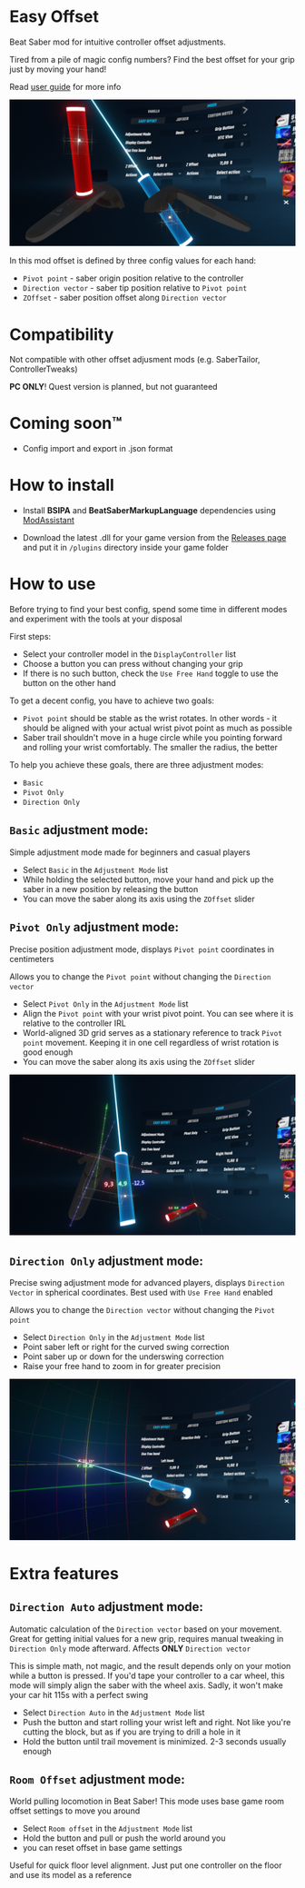 # Easy Offset

Beat Saber mod for intuitive controller offset adjustments. 

Tired from a pile of magic config numbers? Find the best offset for your grip just by moving your hand!

Read [user guide](https://github.com/Reezonate/EasyOffset#how-to-use) for more info 

![About image](media/About.png)

In this mod offset is defined by three config values for each hand:

- `Pivot point` - saber origin position relative to the controller
- `Direction vector` - saber tip position relative to `Pivot point`
- `ZOffset` - saber position offset along `Direction vector`

# Compatibility

Not compatible with other offset adjusment mods (e.g. SaberTailor, ControllerTweaks)

**PC ONLY**! Quest version is planned, but not guaranteed

# Coming soon™
- Config import and export in .json format

# How to install
- Install **BSIPA** and **BeatSaberMarkupLanguage** dependencies using
 [ModAssistant](https://github.com/Assistant/ModAssistant)
  
- Download the latest .dll for your game version from the 
[Releases page](https://github.com/Reezonate/EasyOffset/releases)
and put it in `/plugins` directory inside your game folder

# How to use
Before trying to find your best config, spend some time in different modes and experiment with the tools at your disposal

First steps:
- Select your controller model in the `DisplayController` list
- Choose a button you can press without changing your grip
- If there is no such button, check the `Use Free Hand` toggle to use the button on the other hand

To get a decent config, you have to achieve two goals:
- `Pivot point` should be stable as the wrist rotates. In other words - it should be aligned with your actual wrist pivot point as much as possible
- Saber trail shouldn't move in a huge circle while you pointing forward and rolling your wrist comfortably. The smaller the radius, the better

To help you achieve these goals, there are three adjustment modes:
- `Basic`
- `Pivot Only`
- `Direction Only`

## `Basic` adjustment mode:
Simple adjustment mode made for beginners and casual players
- Select `Basic` in the `Adjustment Mode` list
- While holding the selected button, move your hand and pick up the saber in a new position by releasing the button
- You can move the saber along its axis using the `ZOffset` slider

## `Pivot Only` adjustment mode:
Precise position adjustment mode, displays `Pivot point` coordinates in centimeters

Allows you to change the `Pivot point` without changing the `Direction vector`

 - Select `Pivot Only` in the `Adjustment Mode` list
 - Align the `Pivot point` with your wrist pivot point. You can see where it is relative to the controller IRL
 - World-aligned 3D grid serves as a stationary reference to track `Pivot point` movement. 
   Keeping it in one cell regardless of wrist rotation is good enough
 - You can move the saber along its axis using the `ZOffset` slider

![Pivot Only mode preview](media/PivotOnly.png)

## `Direction Only` adjustment mode:
Precise swing adjustment mode for advanced players, displays `Direction Vector` in spherical coordinates. Best used with `Use Free Hand` enabled

Allows you to change the `Direction vector` without changing the `Pivot point`

 - Select `Direction Only` in the `Adjustment Mode` list
 - Point saber left or right for the curved swing correction
 - Point saber up or down for the underswing correction
 - Raise your free hand to zoom in for greater precision

![Direction Only mode preview](media/DirectionOnly.png)

# Extra features

## `Direction Auto` adjustment mode:
Automatic calculation of the `Direction vector` based on your movement. Great for getting initial values for a new grip, requires manual tweaking in `Direction Only` mode afterward. 
Affects **ONLY** `Direction vector`

This is simple math, not magic, and the result depends only on your motion while a button is pressed. 
If you'd tape your controller to a car wheel, this mode will simply align the saber with the wheel axis. 
Sadly, it won't make your car hit 115s with a perfect swing

- Select `Direction Auto` in the `Adjustment Mode` list
- Push the button and start rolling your wrist left and right. 
  Not like you're cutting the block, but as if you are trying to drill a hole in it
- Hold the button until trail movement is minimized. 2-3 seconds usually enough

## `Room Offset` adjustment mode:
World pulling locomotion in Beat Saber! This mode uses base game room offset settings to move you around

- Select `Room offset` in the `Adjustment Mode` list
- Hold the button and pull or push the world around you
- you can reset offset in base game settings

Useful for quick floor level alignment. Just put one controller on the floor and use its model as a reference
